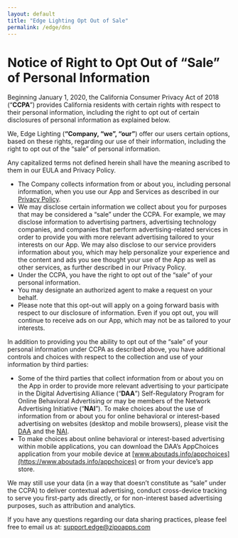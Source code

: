 ```yaml
---
layout: default
title: "Edge Lighting Opt Out of Sale"
permalink: /edge/dns
---
```


# Notice of Right to Opt Out of “Sale” of Personal Information

Beginning January 1, 2020, the California Consumer Privacy Act of 2018 (“**CCPA**”) provides California residents with certain rights with respect to their personal information, including the right to opt out of certain disclosures of personal information as explained below.

We, Edge Lighting (**“Company, “we”, “our”**) offer our users certain options, based on these rights, regarding our use of their information, including the right to opt out of the “sale” of personal information.

Any capitalized terms not defined herein shall have the meaning ascribed to them in our EULA and Privacy Policy. 

- The Company collects information from or about you, including personal information, when you use our App and Services as described in our [Privacy Policy](/edge/privacy).
- We may disclose certain information we collect about you for purposes that may be considered a “sale” under the CCPA. For example, we may disclose information to advertising partners, advertising technology companies, and companies that perform advertising-related services in order to provide you with more relevant advertising tailored to your interests on our App. We may also disclose to our service providers information about you, which may help personalize your experience and the content and ads you see thought your use of the App as well as other services, as further described in our Privacy Policy.
- Under the CCPA, you have the right to opt out of the “sale” of your personal information. 
- You may designate an authorized agent to make a request on your behalf. 
- Please note that this opt-out will apply on a going forward basis with respect to our disclosure of information. Even if you opt out, you will continue to receive ads on our App, which may not be as tailored to your interests.

In addition to providing you the ability to opt out of the “sale” of your personal information under CCPA as described above, you have additional controls and choices with respect to the collection and use of your information by third parties:

- Some of the third parties that collect information from or about you on the App in order to provide more relevant advertising to your participate in the Digital Advertising Alliance (“**DAA**”) Self-Regulatory Program for Online Behavioral Advertising or may be members of the Network Advertising Initiative (“**NAI**”). To make choices about the use of information from or about you for online behavioral or interest-based advertising on websites (desktop and mobile browsers), please visit the [DAA](https://optout.aboutads.info/?c=2&lang=EN) and the [NAI](https://optout.networkadvertising.org/?c=1).
- To make choices about online behavioral or interest-based advertising within mobile applications, you can download the DAA’s AppChoices application from your mobile device at [www.aboutads.info/appchoices](https://www.aboutads.info/appchoices) or from your device’s app store.

We may still use your data (in a way that doesn’t constitute as “sale” under the CCPA) to deliver contextual advertising, conduct cross-device tracking to serve you first-party ads directly, or for non-interest based advertising purposes, such as attribution and analytics.

If you have any questions regarding our data sharing practices, please feel free to email us at: [support.edge@zipoapps.com](mailto:support.edge@zipoapps.com)